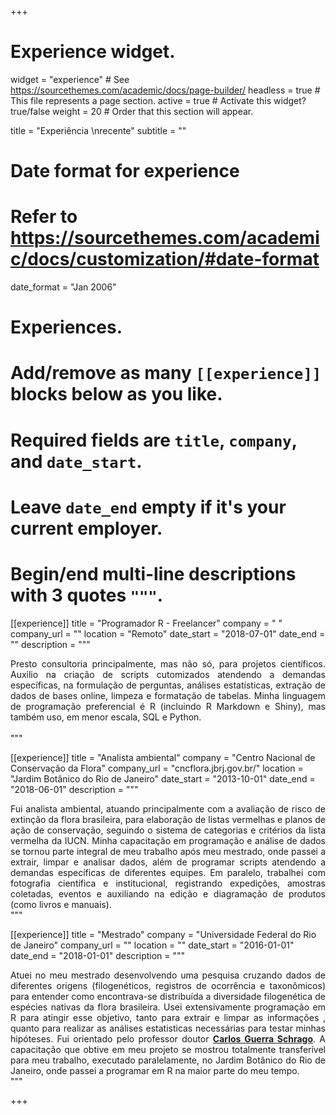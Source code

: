 +++
# Experience widget.
widget = "experience"  # See https://sourcethemes.com/academic/docs/page-builder/
headless = true  # This file represents a page section.
active = true  # Activate this widget? true/false
weight = 20  # Order that this section will appear.

title = "Experiência \nrecente"
subtitle = ""

# Date format for experience
#   Refer to https://sourcethemes.com/academic/docs/customization/#date-format
date_format = "Jan 2006"

# Experiences.
#   Add/remove as many `[[experience]]` blocks below as you like.
#   Required fields are `title`, `company`, and `date_start`.
#   Leave `date_end` empty if it's your current employer.
#   Begin/end multi-line descriptions with 3 quotes `"""`.
[[experience]]
  title = "Programador R - Freelancer"
  company = " "
  company_url = ""
  location = "Remoto"
  date_start = "2018-07-01"
  date_end = ""
  description = """
  <DIV align="justify">
Presto consultoria principalmente, mas não só, para projetos científicos. Auxilio na criação de scripts cutomizados atendendo a demandas específicas, na formulação de perguntas, análises estatísticas, extração de dados de bases online, limpeza e formatação de tabelas. Minha linguagem de programação preferencial é R (incluindo R Markdown e Shiny), mas também uso, em menor escala, SQL e Python.
<br><br>

  </DIV>
  """

[[experience]]
  title = "Analista ambiental"
  company = "Centro Nacional de Conservação da Flora"
  company_url = "cncflora.jbrj.gov.br/"
  location = "Jardim Botânico do Rio de Janeiro"
  date_start = "2013-10-01"
  date_end = "2018-06-01"
  description = """
<DIV align="justify">
  Fui analista ambiental, atuando principalmente com a avaliação de risco de extinção da flora brasileira, para elaboração de listas vermelhas e planos de ação de conservação, seguindo o sistema de categorias e critérios da lista vermelha da IUCN. Minha capacitação em programação e análise de dados se tornou parte integral de meu trabalho após meu mestrado, onde passei a extrair, limpar e analisar dados, além de programar scripts atendendo a demandas específicas de diferentes equipes. Em paralelo, trabalhei com fotografia científica e institucional, registrando expedições, amostras coletadas, eventos e auxiliando na edição e diagramação de produtos (como livros e manuais).
</DIV>
  """

  [[experience]]
    title = "Mestrado"
    company = "Universidade Federal do Rio de Janeiro"
    company_url = ""
    location = ""
    date_start = "2016-01-01"
    date_end = "2018-01-01"
    description = """
<DIV align="justify">
Atuei no meu mestrado desenvolvendo uma pesquisa cruzando dados de diferentes origens (filogenéticos, registros de ocorrência e taxonômicos) para entender como encontrava-se distribuída a diversidade filogenética de espécies nativas da flora brasileira. Usei extensivamente programação em R para atingir esse objetivo, tanto para extrair e limpar as informações , quanto para realizar as análises estatisticas necessárias para testar minhas hipóteses.
Fui orientado pelo professor doutor <b><a href='https://www.researchgate.net/profile/Carlos_Schrago?_iepl%5BactivityId%5D=1239566543622175-1239566543622176&_iepl%5BactivityTimestamp%5D=1589976894&_iepl%5BactivityType%5D=person_add_publication&_iepl%5Bcontexts%5D%5B0%5D=homeFeed&_iepl%5BrecommendationActualVariant%5D=&_iepl%5BrecommendationDomain%5D=&_iepl%5BrecommendationScore%5D=&_iepl%5BrecommendationTargetActivityCombination%5D=&_iepl%5BrecommendationType%5D=&_iepl%5BfeedVisitIdentifier%5D=&_iepl%5BpositionInFeed%5D=6&_iepl%5BsingleItemViewId%5D=7hhbJel1U1JSWolgDfH1Zjrm&_iepl%5BviewId%5D=RvtvSwCuQoELcpnP0jektxRh&_iepl%5BhomeFeedVariantCode%5D=ncls&_iepl%5B__typename%5D=HomeFeedTrackingPayload&_iepl%5BinteractionType%5D=profileView&_iepl%5BtargetEntityId%5D=AC%3A1791547' target='_blank'>Carlos Guerra Schrago</a></b>. A capacitação que obtive em meu projeto se mostrou totalmente transferível para meu trabalho, executado paralelamente, no Jardim Botânico do Rio de Janeiro, onde passei a programar em R na maior parte do meu tempo.
</DIV>
    """

+++
